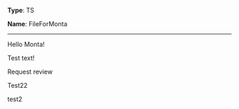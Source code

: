 **Type**: TS

**Name**: FileForMonta

---

Hello Monta!

Test text!

Request review

Test22

test2

